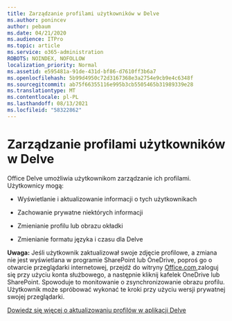 ```yaml
---
title: Zarządzanie profilami użytkowników w Delve
ms.author: ponincev
author: pebaum
ms.date: 04/21/2020
ms.audience: ITPro
ms.topic: article
ms.service: o365-administration
ROBOTS: NOINDEX, NOFOLLOW
localization_priority: Normal
ms.assetid: e595481a-91de-431d-bf86-d7610ff3b6a7
ms.openlocfilehash: 5b99d4950c72d3167368e3a2754e9cb9e4c6348f
ms.sourcegitcommit: ab75f66355116e995b3cb5505465b31989339e28
ms.translationtype: MT
ms.contentlocale: pl-PL
ms.lasthandoff: 08/13/2021
ms.locfileid: "58322862"
---
```

# <a name="manage-user-profiles-in-delve"></a>Zarządzanie profilami użytkowników w Delve

Office Delve umożliwia użytkownikom zarządzanie ich profilami. Użytkownicy mogą:
  
- Wyświetlanie i aktualizowanie informacji o tych użytkownikach
    
- Zachowanie prywatne niektórych informacji
    
- Zmienianie profilu lub obrazu okładki
    
- Zmienianie formatu języka i czasu dla Delve
    
**Uwaga:** Jeśli użytkownik zaktualizował swoje zdjęcie profilowe, a zmiana nie jest wyświetlana w programie SharePoint lub OneDrive, poproś go o otwarcie przeglądarki internetowej, przejdź do witryny [Office.com,](https://www.office.com)zaloguj się przy użyciu konta służbowego, a następnie kliknij kafelek OneDrive lub SharePoint. Spowoduje to monitowanie o zsynchronizowanie obrazu profilu. Użytkownik może spróbować wykonać te kroki przy użyciu wersji prywatnej swojej przeglądarki. 
  
[Dowiedz się więcej o aktualizowaniu profilów w aplikacji Delve](https://go.microsoft.com/fwlink/?linkid=735070)
  

